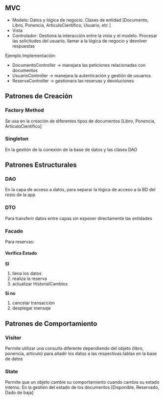 ## MVC

- Modelo: Datos y lógica de negocio. Clases de entidad [Documento, Libro, Ponencia, ArticuloCientífico, Usuario, etc ]
- Vista
- Controlador: Gestiona la interacción entre la vista y el modelo. Procesar las solicitudes del usuario, llamar a la lógica de negocio y devolver respuestas

Ejemplo Implementación:

- DocumentoController → manejara las peticiones relacionadas con documentos
- UsuarioController → manejara la autenticación y gestión de usuarios
- ReservaController → gestionara las reservas y devoluciones

## Patrones de Creación

### Factory Method

Se usa en la creación de diferentes tipos de documentos [Libro, Ponencia, ArticuloCientífico]

### Singleton

En la gestión de la conexión de la base de datos y las clases DAO

## Patrones Estructurales

### DAO

En la capa de acceso a datos, para separar la lógica de acceso a la BD del resto de la app

### DTO

Para transferir datos entre capas sin exponer directamente las entidades

### Facade

Para reservas:
#### Verifica Estado

**SI**
   1. llena los datos
   2. realiza la reserva
   3. actualizar HistorialCambios
   
**Si no**
  1. cancelar transacción
  2. desplegar mensaje

## Patrones de Comportamiento

### Visitor

Permite utilizar una consulta diferente dependiendo del objeto (libro, ponencia, articulo) para añadir los datos a las respectivas tablas en la base de datos 

### State

Permite que un objeto cambie su comportamiento cuando cambia su estado interno. En la gestión del estado de los documentos [Disponible, Reservado, Dado de baja]

